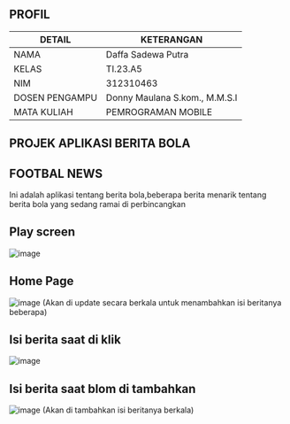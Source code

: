 ## PROFIL
| DETAIL    | KETERANGAN      |
| ----------- | --------------- |
| NAMA       | Daffa Sadewa Putra   |
| KELAS       | TI.23.A5        |
|NIM         | 312310463     |
|DOSEN PENGAMPU| Donny Maulana S.kom., M.M.S.I |
| MATA KULIAH | PEMROGRAMAN MOBILE |

## PROJEK APLIKASI BERITA BOLA 

## FOOTBAL NEWS

Ini adalah aplikasi tentang berita bola,beberapa berita menarik tentang berita bola yang sedang ramai di perbincangkan

## Play screen
![image](https://github.com/user-attachments/assets/8bcd4143-319c-4dd5-9d15-f10fdf25ccb2)


## Home Page
![image](https://github.com/user-attachments/assets/a6bb26d8-2076-4040-bfda-5fa37e0eef30)
(Akan di update secara berkala untuk menambahkan isi beritanya beberapa)


## Isi berita saat di klik
![image](https://github.com/user-attachments/assets/cdba0a39-033b-45fb-902a-5e651808c904)

## Isi berita saat blom di tambahkan
![image](https://github.com/user-attachments/assets/458b443f-b21b-439e-9d63-acc4a115e1ad)
(Akan di tambahkan isi beritanya berkala)









